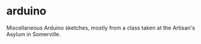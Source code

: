 arduino
=======

Miscellaneous Arduino sketches, mostly from a class taken at the Artisan's Asylum in Somerville.
